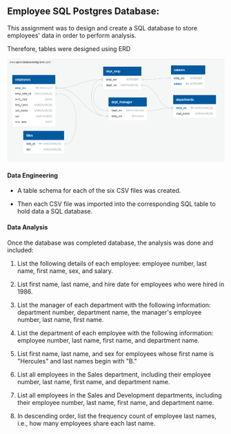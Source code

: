 
## Employee SQL Postgres Database: 




This assignment was to design and create a SQL database to store employees' data in order to perform analysis.

Therefore, tables were designed using ERD 

![](EmployeeSQL/imagesql/ERD%20QuickDBD.png)


#### Data Engineering

* A table schema for each of the six CSV files was created.

* Then each CSV file was imported into the corresponding SQL table to hold data  a SQL database.  

#### Data Analysis

Once the database was completed database, the analysis was done and included:

1. List the following details of each employee: employee number, last name, first name, sex, and salary.

2. List first name, last name, and hire date for employees who were hired in 1986.

3. List the manager of each department with the following information: department number, department name, the manager's employee number, last name, first name.

4. List the department of each employee with the following information: employee number, last name, first name, and department name.

5. List first name, last name, and sex for employees whose first name is "Hercules" and last names begin with "B."

6. List all employees in the Sales department, including their employee number, last name, first name, and department name.

7. List all employees in the Sales and Development departments, including their employee number, last name, first name, and department name.

8. In descending order, list the frequency count of employee last names, i.e., how many employees share each last name.




